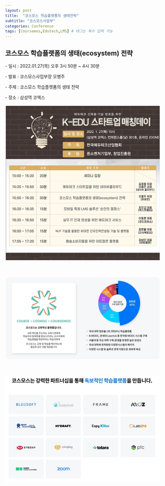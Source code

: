 ```yaml
---
layout: post
title:  "코스모스 학습플랫폼의 생태전략"
subtitle: "코스모스사업부"
categories: Conference
tags: [Coursemos,Edutech,LMS] # 태그는 복수 입력 가능
---
```






<H2>코스모스 학습플랫폼의 생태(ecosystem) 전략</H2>



\-    일시 : 2022.01.27(목) 오후 3시 50분 ~ 4시 30분

\-    발표 : 코스모스사업부장 오병주

\-    주제 : 코스모스 학습플랫폼의 생태 전략

\-    장소 : 삼성역 코엑스

 

![20220221_kedu1.jpg](/assets/images/postimg/20220221_kedu1.jpg)

<br>

![20220221_kedu2.jpg](/assets/images/postimg/20220221_kedu2.jpg)

<br>

![20220221_kedu3.jpg](/assets/images/postimg/20220221_kedu3.jpg)

